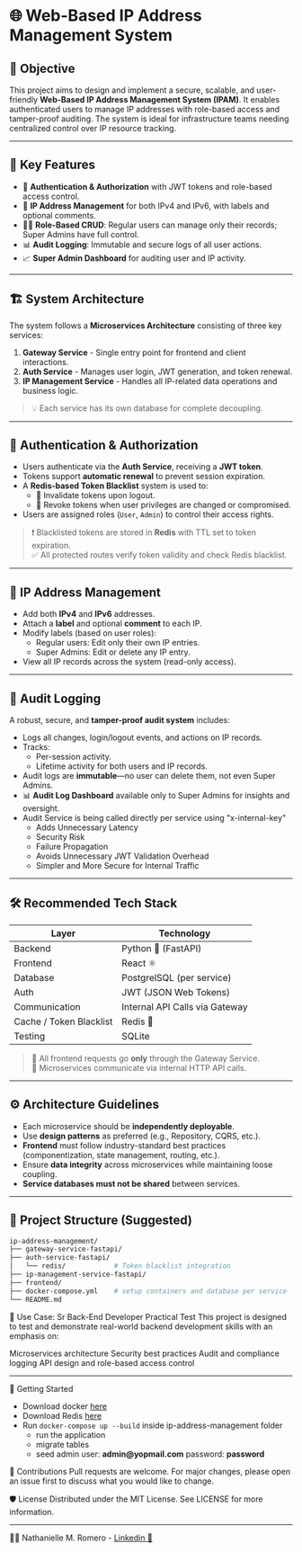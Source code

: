# 🌐 Web-Based IP Address Management System

## 📌 Objective

This project aims to design and implement a secure, scalable, and user-friendly **Web-Based IP Address Management System (IPAM)**. It enables authenticated users to manage IP addresses with role-based access and tamper-proof auditing. The system is ideal for infrastructure teams needing centralized control over IP resource tracking.

---

## 🧩 Key Features

- 🔐 **Authentication & Authorization** with JWT tokens and role-based access control.
- 📝 **IP Address Management** for both IPv4 and IPv6, with labels and optional comments.
- 🧑‍💼 **Role-Based CRUD**: Regular users can manage only their records; Super Admins have full control.
- 📊 **Audit Logging**: Immutable and secure logs of all user actions.
- 📈 **Super Admin Dashboard** for auditing user and IP activity.

---

## 🏗️ System Architecture

The system follows a **Microservices Architecture** consisting of three key services:

1. **Gateway Service** - Single entry point for frontend and client interactions.
2. **Auth Service** - Manages user login, JWT generation, and token renewal.
3. **IP Management Service** - Handles all IP-related data operations and business logic.

> 💡 Each service has its own database for complete decoupling.

---

## 🔐 Authentication & Authorization

- Users authenticate via the **Auth Service**, receiving a **JWT token**.
- Tokens support **automatic renewal** to prevent session expiration.
- A **Redis-based Token Blacklist** system is used to:
  - 🛑 Invalidate tokens upon logout.
  - 🚨 Revoke tokens when user privileges are changed or compromised.
- Users are assigned roles (`User`, `Admin`) to control their access rights.

> ❗ Blacklisted tokens are stored in **Redis** with TTL set to token expiration.  
> ✅ All protected routes verify token validity and check Redis blacklist.

---

## 💾 IP Address Management

- Add both **IPv4** and **IPv6** addresses.
- Attach a **label** and optional **comment** to each IP.
- Modify labels (based on user roles):
  - Regular users: Edit only their own IP entries.
  - Super Admins: Edit or delete any IP entry.
- View all IP records across the system (read-only access).

---

## 🧾 Audit Logging

A robust, secure, and **tamper-proof audit system** includes:
- Logs all changes, login/logout events, and actions on IP records.
- Tracks:
  - Per-session activity.
  - Lifetime activity for both users and IP records.
- Audit logs are **immutable**—no user can delete them, not even Super Admins.
- 📊 **Audit Log Dashboard** available only to Super Admins for insights and oversight.
- Audit Service is being called directly per service using "x-internal-key"
  - Adds Unnecessary Latency
  - Security Risk
  - Failure Propagation
  - Avoids Unnecessary JWT Validation Overhead
  - Simpler and More Secure for Internal Traffic

---

## 🛠️ Recommended Tech Stack

| Layer        | Technology       |
|--------------|------------------|
| Backend      | Python 🐍 (FastAPI) |
| Frontend     | React ⚛️           |
| Database     | PostgrelSQL (per service) |
| Auth         | JWT (JSON Web Tokens) |
| Communication | Internal API Calls via Gateway |
| Cache / Token Blacklist | Redis 🚀 |
| Testing      | SQLite

> 📡 All frontend requests go **only** through the Gateway Service.  
> 💬 Microservices communicate via internal HTTP API calls.

---

## ⚙️ Architecture Guidelines

- Each microservice should be **independently deployable**.
- Use **design patterns** as preferred (e.g., Repository, CQRS, etc.).
- **Frontend** must follow industry-standard best practices (componentization, state management, routing, etc.).
- Ensure **data integrity** across microservices while maintaining loose coupling.
- **Service databases must not be shared** between services.

---

## 📂 Project Structure (Suggested)

```bash
ip-address-management/
├── gateway-service-fastapi/
├── auth-service-fastapi/
│   └── redis/            # Token blacklist integration
├── ip-management-service-fastapi/
├── frontend/
├── docker-compose.yml    # setup containers and database per service
└── README.md
```

📌 Use Case: Sr Back-End Developer Practical Test
This project is designed to test and demonstrate real-world backend development skills with an emphasis on:

Microservices architecture
Security best practices
Audit and compliance logging
API design and role-based access control

---

🚀 Getting Started
- Download docker [here](https://www.docker.com/products/docker-desktop/)
- Download Redis [here](https://redis.io/downloads/)
- Run ```docker-compose up --build``` inside ip-address-management folder
  - run the application
  - migrate tables
  - seed admin user: __admin@yopmail.com__ password: __password__

📣 Contributions
Pull requests are welcome. For major changes, please open an issue first to discuss what you would like to change.

🛡️ License
Distributed under the MIT License. See LICENSE for more information.

--- 

🧑‍💼 Nathanielle M. Romero - [Linkedin 🔗](https://www.linkedin.com/in/nathanielle-romero-a2580020a/)
